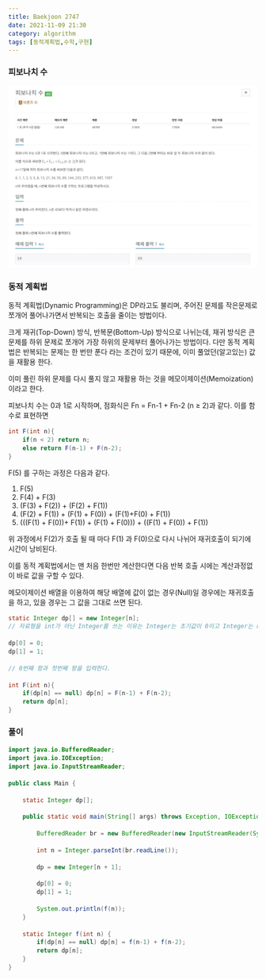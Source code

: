 ```yaml
---
title: Baekjoon 2747
date: 2021-11-09 21:30
category: algorithm
tags: [동적계획법,수학,구현]
---
```


### 피보나치 수

![Image Alt 텍스트](/assets/images/post//img-2021-11-09-01.jpg)

### 동적 계획법

동적 계획법(Dynamic Programming)은 DP라고도 불리며, 주어진 문제를 작은문제로 쪼개어 풀어나가면서 반복되는 호출을 줄이는 방법이다.

크게 재귀(Top-Down) 방식, 반복문(Bottom-Up) 방식으로 나뉘는데, 재귀 방식은 큰 문제를 하위 문제로 쪼개어 가장 하위의 문제부터 풀어나가는 방법이다. 다만 동적 계획법은 반복되는 문제는 한 번만 푼다 라는 조건이 있기 때문에, 이미 풀었던(알고있는) 값을 재활용 한다. 

이미 풀린 하위 문제를 다시 풀지 않고 재활용 하는 것을 메모이제이션(Memoization) 이라고 한다.


피보나치 수는 0과 1로 시작하며, 점화식은 Fn = Fn-1 + Fn-2 (n ≥ 2)과 같다. 이를 함수로 표현하면

```java
int F(int n){
    if(n < 2) return n;
    else return F(n-1) + F(n-2);
}
```

F(5) 를 구하는 과정은 다음과 같다.

1. F(5)
2. F(4) + F(3)
3. (F(3) + F(2)) + (F(2) + F(1))
4. (F(2) + F(1)) + (F(1) + F(0)) + (F(1)+F(0) + F(1))
5. (((F(1) + F(0))+ F(1)) + (F(1) + F(0))) + ((F(1) + F(0)) + F(1))

위 과정에서 F(2)가 호출 될 때 마다 F(1) 과 F(0)으로 다시 나뉘어 재귀호출이 되기에 시간이 낭비된다.

이를 동적 계획법에서는 맨 처음 한번만 계산한다면 다음 반복 호출 시에는 계산과정없이 바로 값을 구할 수 있다.

메모이제이션 배열을 이용하여 해당 배열에 값이 없는 경우(Null)일 경우에는 재귀호출을 하고, 있을 경우는 그 값을 그대로 쓰면 된다.

```java
static Integer dp[] = new Integer[n]; 
// 자료형을 int가 아닌 Integer를 쓰는 이유는 Integer는 초기값이 0이고 Integer는 null 이기 때문이다.

dp[0] = 0;
dp[1] = 1;

// 0번째 항과 첫번째 항을 입력한다.

int F(int n){
    if(dp[n] == null) dp[n] = F(n-1) + F(n-2);
    return dp[n];
}
```

### 풀이

```java
import java.io.BufferedReader;
import java.io.IOException;
import java.io.InputStreamReader;

public class Main {

	static Integer dp[];

	public static void main(String[] args) throws Exception, IOException {

		BufferedReader br = new BufferedReader(new InputStreamReader(System.in));

		int n = Integer.parseInt(br.readLine());

		dp = new Integer[n + 1];

        dp[0] = 0;
        dp[1] = 1;
        
		System.out.println(f(n));
	}

	static Integer f(int n) {
		if(dp[n] == null) dp[n] = f(n-1) + f(n-2);
		return dp[n];
	}
}
```
